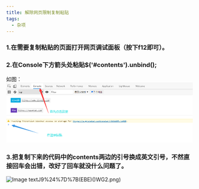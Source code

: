 ```yaml
---
title: 解除网页限制复制粘贴
tags:
  - 杂项
---
```


### 1.在需要复制粘贴的页面打开网页调试面板（按下f12即可）。
### 2.在Console下方箭头处粘贴$('#contents').unbind();
如图：
![Image text](https://raw.githubusercontent.com/2687769088/2687769088.github.io/master/assets/image/3VQ%40F1THL7%25JG_%25Y%25Q%60W9X7.png)
### 3.把复制下来的代码中的contents两边的引号换成英文引号，不然直接回车会出错，改好了回车就没什么问题了。
![Image text](https://raw.githubusercontent.com/2687769088/2687769088.github.io/master/assets/image/0S%7B~%60Y_)J9%24%7D%7B(EBE)()WG2.png)
